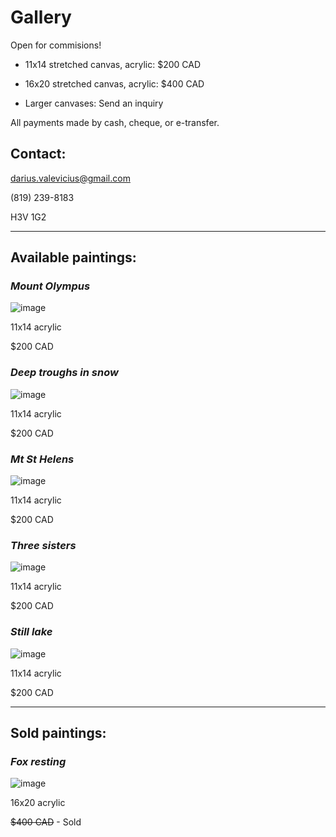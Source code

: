 # Gallery
Open for commisions!

- 11x14 stretched canvas, acrylic: $200 CAD

- 16x20 stretched canvas, acrylic: $400 CAD

- Larger canvases: Send an inquiry

All payments made by cash, cheque, or e-transfer.

## Contact:
darius.valevicius@gmail.com

(819) 239-8183

H3V 1G2

-----

## Available paintings:

### *Mount Olympus*

![image](images/mount_olympus.JPG)

11x14 acrylic

$200 CAD

### *Deep troughs in snow*

![image](images/deep_troughs.JPG)

11x14 acrylic

$200 CAD

### *Mt St Helens*

![image](images/st_helens.jpg)

11x14 acrylic

$200 CAD

### *Three sisters*

![image](images/three_sisters.JPG)

11x14 acrylic

$200 CAD

### *Still lake*

![image](images/quebec_lake.JPG)

11x14 acrylic

$200 CAD

-----

## Sold paintings:

### *Fox resting*

![image](images/fox_resting.JPG)

16x20 acrylic

~~$400 CAD~~  - Sold
